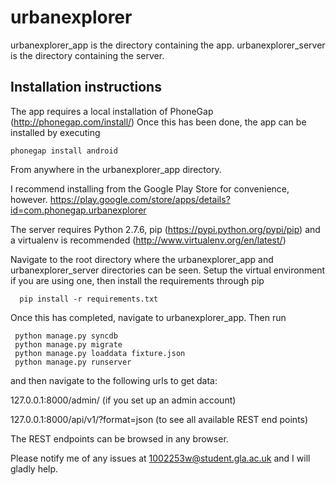 urbanexplorer
=============

urbanexplorer_app is the directory containing the app.
urbanexplorer_server is the directory containing the server.

Installation instructions
-------------------------
The app requires a local installation of PhoneGap (http://phonegap.com/install/)
Once this has been done, the app can be installed by executing

    phonegap install android 

From anywhere in the urbanexplorer_app directory.

I recommend installing from the Google Play Store for convenience, however. https://play.google.com/store/apps/details?id=com.phonegap.urbanexplorer


The server requires Python 2.7.6, pip (https://pypi.python.org/pypi/pip) and a virtualenv is recommended (http://www.virtualenv.org/en/latest/)

Navigate to the root directory where the urbanexplorer_app and urbanexplorer_server directories can be seen. Setup the virtual environment if you are using one, then install the requirements through pip

      pip install -r requirements.txt

Once this has completed, navigate to urbanexplorer_app. Then run

     python manage.py syncdb
     python manage.py migrate
     python manage.py loaddata fixture.json
     python manage.py runserver

and then navigate to the following urls to get data:

127.0.0.1:8000/admin/ (if you set up an admin account)

127.0.0.1:8000/api/v1/?format=json (to see all available REST end points) 


The REST endpoints can be browsed in any browser.

Please notify me of any issues at 1002253w@student.gla.ac.uk and I will gladly help.